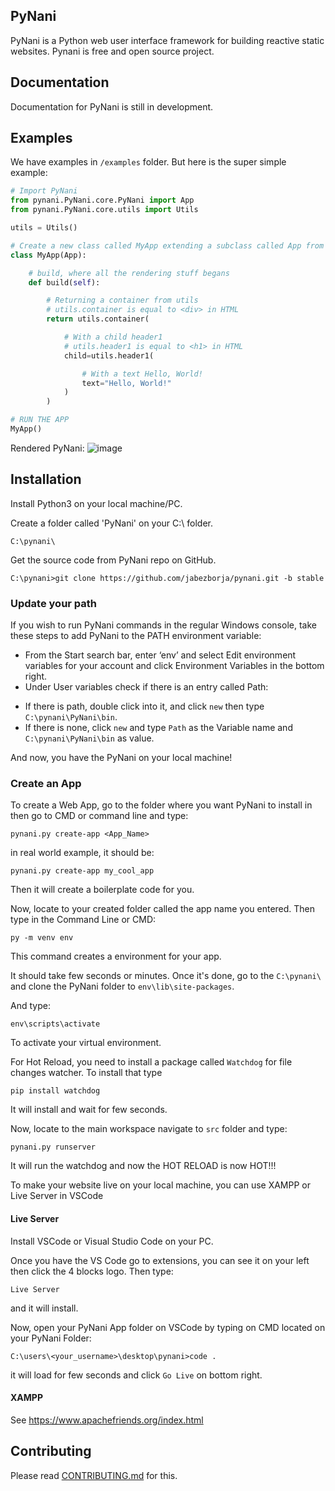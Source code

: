 ## PyNani
PyNani is a Python web user interface framework for building reactive static websites. Pynani is free and open source project.

## Documentation
Documentation for PyNani is still in development.

## Examples
We have examples in ```/examples``` folder. But here is the super simple example:

```py
# Import PyNani
from pynani.PyNani.core.PyNani import App
from pynani.PyNani.core.utils import Utils

utils = Utils()

# Create a new class called MyApp extending a subclass called App from PyNani Core
class MyApp(App):

    # build, where all the rendering stuff begans
    def build(self):

        # Returning a container from utils
        # utils.container is equal to <div> in HTML
        return utils.container(

            # With a child header1
            # utils.header1 is equal to <h1> in HTML
            child=utils.header1(

                # With a text Hello, World!
                text="Hello, World!"
            )
        )

# RUN THE APP
MyApp()
```
Rendered PyNani:
![image](https://user-images.githubusercontent.com/64759159/111236942-fc090800-862e-11eb-9889-4c079e65823c.png)


## Installation
Install Python3 on your local machine/PC.

Create a folder called 'PyNani' on your C:\ folder.
```
C:\pynani\
```
Get the source code from PyNani repo on GitHub.
```
C:\pynani>git clone https://github.com/jabezborja/pynani.git -b stable
```
### Update your path
If you wish to run PyNani commands in the regular Windows console, take these steps to add PyNani to the PATH environment variable:

* From the Start search bar, enter ‘env’ and select Edit environment variables for your account and click Environment Variables in the bottom right.
* Under User variables check if there is an entry called Path:
-   If there is path, double click into it, and click ```new``` then type ```C:\pynani\PyNani\bin```.
-   If there is none, click ```new``` and type ```Path``` as the Variable name and ```C:\pynani\PyNani\bin``` as value.

And now, you have the PyNani on your local machine!

### Create an App
To create a Web App, go to the folder where you want PyNani to install in then go to CMD or command line and type:
```
pynani.py create-app <App_Name>
```

in real world example, it should be:
```
pynani.py create-app my_cool_app
```

Then it will create a boilerplate code for you.

Now, locate to your created folder called the app name you entered. Then type in the Command Line or CMD:
```
py -m venv env
```
This command creates a environment for your app. 

It should take few seconds or minutes. Once it's done, go to the ```C:\pynani\``` and clone the PyNani folder to ```env\lib\site-packages```.

And type:
```
env\scripts\activate
```
To activate your virtual environment.

For Hot Reload, you need to install a package called ```Watchdog``` for file changes watcher. To install that type 
```
pip install watchdog
```
It will install and wait for few seconds.

Now, locate to the main workspace navigate to ```src``` folder and type:
```
pynani.py runserver
```
It will run the watchdog and now the HOT RELOAD is now HOT!!!

To make your website live on your local machine, you can use XAMPP or Live Server in VSCode

#### Live Server
Install VSCode or Visual Studio Code on your PC.

Once you have the VS Code go to extensions, you can see it on your left then click the 4 blocks logo. Then type:
```
Live Server
```

and it will install.

Now, open your PyNani App folder on VSCode by typing on CMD located on your PyNani Folder:
```
C:\users\<your_username>\desktop\pynani>code .
```
it will load for few seconds and click ```Go Live``` on bottom right.

#### XAMPP
See https://www.apachefriends.org/index.html

## Contributing
Please read [CONTRIBUTING.md](CONTRIBUTING.md) for this.
